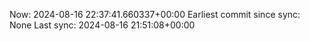 Now: 2024-08-16 22:37:41.660337+00:00 Earliest commit since sync: None Last sync: 2024-08-16 21:51:08+00:00
